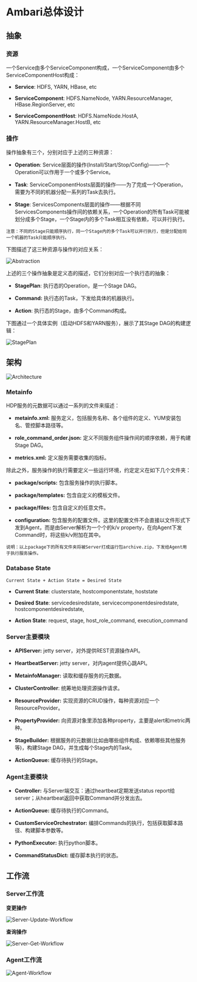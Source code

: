 
# Ambari总体设计

## 抽象

### 资源

一个Service由多个ServiceComponent构成，一个ServiceComponent由多个ServiceComponentHost构成：

- **Service**: HDFS, YARN, HBase, etc

- **ServiceComponent**: HDFS.NameNode, YARN.ResourceManager, HBase.RegionServer, etc

- **ServiceComponentHost**: HDFS.NameNode.HostA, YARN.ResourceManager.HostB, etc

### 操作

操作抽象有三个，分别对应于上述的三种资源：

- **Operation**: Service层面的操作(Install/Start/Stop/Config)——一个Operation可以作用于一个或多个Service。

- **Task**: ServiceComponentHosts层面的操作——为了完成一个Operation，需要为不同的机器分配一系列的Task去执行。

- **Stage**: ServicesComponents层面的操作——根据不同ServicesComponents操作间的依赖关系，一个Operation的所有Task可能被划分成多个Stage，一个Stage内的多个Task相互没有依赖，可以并行执行。

```	
注意：不同的Stage只能顺序执行，同一个Stage内的多个Task可以并行执行，但是分配给同一个机器的Task只能顺序执行。
```

下图描述了这三种资源与操作的对应关系：

![Abstraction][1]

  [1]: ../img/ambari-concepts.png

上述的三个操作抽象是定义态的描述，它们分别对应一个执行态的抽象：

- **StagePlan**: 执行态的Operation，是一个Stage DAG。

- **Command:** 执行态的Task，下发给具体的机器执行。

- **Action**: 执行态的Stage，由多个Command构成。

下图通过一个具体实例（启动HDFS和YARN服务），展示了其Stage DAG的构建逻辑：

![StagePlan][6]

  [6]: ../img/ambari-stageplan.png

## 架构

![Architecture][2]

  [2]: ../img/ambari-arch.png

### Metainfo

HDP服务的元数据可以通过一系列的文件来描述：

- **metainfo.xml:** 服务定义，包括服务名称、各个组件的定义、YUM安装包名、管控脚本路径等。

- **role_command_order.json:** 定义不同服务组件操作间的顺序依赖，用于构建Stage DAG。

- **metrics.xml:** 定义服务需要收集的指标。

除此之外，服务操作的执行需要定义一些运行环境，约定定义在如下几个文件夹：

- **package/scripts:** 包含服务操作的执行脚本。

- **package/templates:** 包含自定义的模板文件。

- **package/files:** 包含自定义的任意文件。

- **configuration:** 包含服务的配置文件。这里的配置文件不会直接以文件形式下发到Agent，而是由Server解析为一个个的k/v property，在向Agent下发Command时，将这些k/v附加在其中。

```
说明：以上package下的所有文件夹将被Server打成运行包archive.zip，下发给Agent用于执行服务操作。
```

### Database State

	Current State + Action State = Desired State

- **Current State**: clusterstate, hostcomponentstate, hoststate

- **Desired State**: servicedesiredstate, servicecomponentdesiredstate, hostcomponentdesiredstate, 

- **Action State**: request, stage, host_role_command, execution_command

### Server主要模块

- **APIServer:** jetty server，对外提供REST资源操作API。

- **HeartbeatServer:** jetty server，对内agent提供心跳API。

- **MetainfoManager:** 读取和缓存服务的元数据。

- **ClusterController**: 统筹地处理资源操作请求。

- **ResourceProvider:** 实现资源的CRUD操作，每种资源对应一个ResourceProvider。

- **PropertyProvider:** 向资源对象里添加各种property，主要是alert和metric两种。

- **StageBuilder:** 根据服务的元数据(比如由哪些组件构成、依赖哪些其他服务等)，构建Stage DAG，并生成每个Stage内的Task。

- **ActionQueue:** 缓存待执行的Stage。

### Agent主要模块

- **Controller:** 与Server端交互：通过heartbeat定期发送status report给server；从heartbeat返回中获取Command并分发出去。

- **ActionQueue:** 缓存待执行的Command。

- **CustomServiceOrchestrator:** 编排Commands的执行，包括获取脚本路径、构建脚本参数等。

- **PythonExecutor:** 执行python脚本。

- **CommandStatusDict:** 缓存脚本执行的状态。

## 工作流

### Server工作流

**变更操作**

![Server-Update-Workflow][3]

  [3]: ../img/server-update-workflow.png

**查询操作**

![Server-Get-Workflow][4]

  [4]: ../img/server-get-workflow.png

### Agent工作流

![Agent-Workflow][5]

  [5]: ../img/agent-workflow.png
